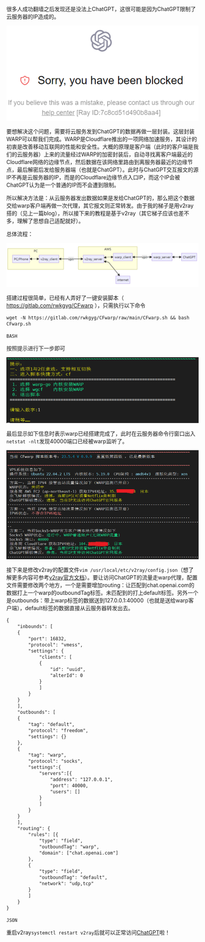很多人成功翻墙之后发现还是没法上ChatGPT，这很可能是因为ChatGPT限制了云服务器的IP造成的。

[![img](./res/外网无法访问gpt.assets/chatgpt_fail.png)](https://weijinkang.github.io/2023/05/17/enjoy-chatgpt/chatgpt_fail.png)

要想解决这个问题，需要将云服务发到ChatGPT的数据再做一层封装。这层封装WARP可以帮我们完成。WARP是Cloudflare推出的一项网络加速服务，其设计的初衷是改善移动互联网的性能和安全性。大概的原理是客户端（此时的客户端是我们的云服务器）上来的流量经过WARP的加密封装后，自动寻找离客户端最近的Cloudflare网络的边缘节点，然后数据在该网络里路由到离服务器最近的边缘节点，最后解密后发给服务器端（也就是ChatGPT）。此时与ChatGPT交互报文的源IP不再是云服务器的IP，而是的Cloudflare边缘节点入口IP，而这个IP会被ChatGPT认为是一个普通的IP而不会遭到限制。

所以解决方法是：从云服务器发出数据如果是发给ChatGPT的，那么把这个数据交给warp客户端再做一次代理，其它报文则正常转发。由于我的梯子是用v2ray搭的（见上一篇blog），所以接下来的教程是基于v2ray（其它梯子应该也差不多，理解了思想自己适配就好）。

总体流程：

[![img](./res/外网无法访问gpt.assets/graph.png)](https://weijinkang.github.io/2023/05/17/enjoy-chatgpt/graph.png)

搭建过程很简单，已经有人弄好了一键安装脚本（ https://gitlab.com/rwkgyg/CFwarp ），只需执行以下命令

```
wget -N https://gitlab.com/rwkgyg/CFwarp/raw/main/CFwarp.sh && bash CFwarp.sh

BASH
```

按照提示进行下一步即可

[![img](./res/外网无法访问gpt.assets/warp_install.png)](https://weijinkang.github.io/2023/05/17/enjoy-chatgpt/warp_install.png)

最后显示如下信息时表示warp已经搭建完成了，此时在云服务器命令行窗口出入`netstat -nlt`发现40000端口已经被warp监听了。

[![img](./res/外网无法访问gpt.assets/warp_install_successful.png)](https://weijinkang.github.io/2023/05/17/enjoy-chatgpt/warp_install_successful.png)

接下来是修改v2ray的配置文件`vim /usr/local/etc/v2ray/config.json`（想了解更多内容可参考[v2ray官方文档](https://www.v2ray.com/)）。要让访问ChatGPT的流量走warp代理，配置文件需要修改两个地方，一个是需要增加routing：让匹配到chat.openai.com的数据打上一个warp的outboundTag标签。未匹配到的打上default标签。另外一个是outbounds：带上warp标签的数据送到127.0.0.1:40000（也就是送给warp客户端），default标签的数据直接从云服务器转发出去。

```
{
	"inbounds": [
	{
		"port": 16832,
		"protocol": "vmess",   
		"settings": {
			"clients": [
			{
				"id": "uuid",
				"alterId": 0
			}
			]
		}
	}
	],
	"outbounds": [
	{
        "tag": "default",
        "protocol": "freedom",  
        "settings": {}
	},
    {
		"tag": "warp",
		"protocol": "socks",
		"settings":{
			"servers":[{
				"address": "127.0.0.1",
				"port": 40000,
				"users": []
			}
			]
		}
    }
    ],
    "routing": {
		"rules": [{
			"type": "field",
			"outboundTag": "warp",
			"domain": ["chat.openai.com"]
		},
		{
			"type": "field",
			"outboundTag": "default",
			"network": "udp,tcp"
		}
		]
	}
}

JSON
```

重启v2ray`systemctl restart v2ray`后就可以正常访问[ChatGPT](https://chat.openai.com/)啦！